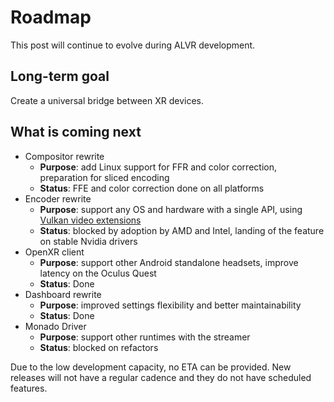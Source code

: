 # Roadmap

This post will continue to evolve during ALVR development.

## Long-term goal

Create a universal bridge between XR devices. 

## What is coming next

* Compositor rewrite
    * **Purpose**: add Linux support for FFR and color correction, preparation for sliced encoding
    * **Status**: FFE and color correction done on all platforms
* Encoder rewrite
    * **Purpose**: support any OS and hardware with a single API, using [Vulkan video extensions](https://www.khronos.org/blog/an-introduction-to-vulkan-video)
    * **Status**: blocked by adoption by AMD and Intel, landing of the feature on stable Nvidia drivers
* OpenXR client
    * **Purpose**: support other Android standalone headsets, improve latency on the Oculus Quest
    * **Status**: Done
* Dashboard rewrite
    * **Purpose**: improved settings flexibility and better maintainability
    * **Status**: Done
* Monado Driver
    * **Purpose**: support other runtimes with the streamer
    * **Status**: blocked on refactors

Due to the low development capacity, no ETA can be provided. New releases will not have a regular cadence and they do not have scheduled features.
